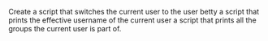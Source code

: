 Create a script that switches the current user to the user betty
a script that prints the effective username of the current user
a script that prints all the groups the current user is part of.

